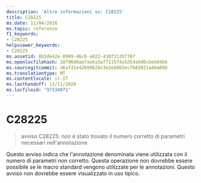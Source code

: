 ```yaml
---
description: 'Altre informazioni su: C28225'
title: C28225
ms.date: 11/04/2016
ms.topic: reference
f1_keywords:
- C28225
helpviewer_keywords:
- C28225
ms.assetid: 8b5de42e-8969-46c0-a022-430f3135f707
ms.openlocfilehash: 28796d0ae7ae6a3af711574a1d54a9d0cbeb04b6
ms.sourcegitcommit: d6af41e42699628c3e2e6063ec7b03931a49a098
ms.translationtype: MT
ms.contentlocale: it-IT
ms.lasthandoff: 12/11/2020
ms.locfileid: "97334071"
---
```

# <a name="c28225"></a>C28225

> avviso C28225: non è stato trovato il numero corretto di parametri necessari nell'annotazione

Questo avviso indica che l'annotazione denominata viene utilizzata con il numero di parametri non corretto. Questa operazione non dovrebbe essere possibile se le macro standard vengono utilizzate per le annotazioni. Questo avviso non dovrebbe essere visualizzato in uso tipico.
